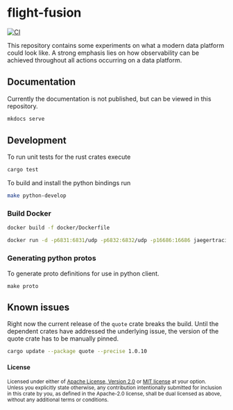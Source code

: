 # flight-fusion

[![CI](https://github.com/roeap/flight-fusion/actions/workflows/rust.yml/badge.svg)](https://github.com/roeap/flight-fusion/actions/workflows/rust.yml)

This repository contains some experiments on what a modern data platform could look like.
A strong emphasis lies on how observability can be achieved throughout all actions
occurring on a data platform.

## Documentation

Currently the documentation is not published, but can be viewed in this repository.

```sh
mkdocs serve
```

## Development

To run unit tests for the rust crates execute

```sh
cargo test
```

To build and install the python bindings run

```sh
make python-develop
```

### Build Docker

```sh
docker build -f docker/Dockerfile
```

```sh
docker run -d -p6831:6831/udp -p6832:6832/udp -p16686:16686 jaegertracing/all-in-one:latest
```

### Generating python protos

To generate proto definitions for use in python client.

```
make proto
```

## Known issues

Right now the current release of the `quote` crate breaks the build. Until the dependent crates have addressed
the underlying issue, the version of the quote crate has to be manually pinned.

```sh
cargo update --package quote --precise 1.0.10
```

#### License

<sup>
Licensed under either of <a href="LICENSE-APACHE">Apache License, Version
2.0</a> or <a href="LICENSE-MIT">MIT license</a> at your option.
</sup>

<br>

<sub>
Unless you explicitly state otherwise, any contribution intentionally submitted
for inclusion in this crate by you, as defined in the Apache-2.0 license, shall
be dual licensed as above, without any additional terms or conditions.
</sub>
